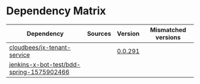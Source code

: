 # Dependency Matrix

Dependency | Sources | Version | Mismatched versions
---------- | ------- | ------- | -------------------
[cloudbees/jx-tenant-service](https://github.com/cloudbees/jx-tenant-service) |  | [0.0.291](https://github.com/cloudbees/jx-tenant-service/releases/tag/v0.0.291) | 
[jenkins-x-bot-test/bdd-spring-1575902466](https://github.com/jenkins-x-bot-test/bdd-spring-1575902466.git) |  | []() | 
